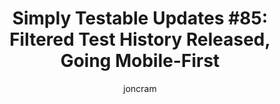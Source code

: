 ---
layout: default
title: "Simply Testable Updates #85: Filtered Test History Released, Going Mobile-First"
author: joncram
continue_reading: false
newsletter:
    issue_number: 85th
    url: https://us5.campaign-archive2.com/?u=ac75e33d993d2b502e333ddd0&amp;id=d236e71cae
    highlights:
        - Filtered test history released
        - Going mobile-first
    closing_sentence: Expect the next newsletter in a week from now on 23 April 2014
---